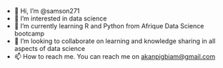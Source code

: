 - 👋 Hi, I’m @samson271
- 👀 I’m interested in data science 
- 🌱 I’m currently learning R and Python from Afrique Data Science bootcamp
- 💞️ I’m looking to collaborate on learning and knowledge sharing in all aspects of data science
- 📫 How to reach me. You can reach me on akanpigbiam@gmail.com 

<!---
samson271/is a ✨ special ✨ repository because its `README.md` (this file) appears on your GitHub profile.
You can click the Preview link to take a look at your changes.
--->
